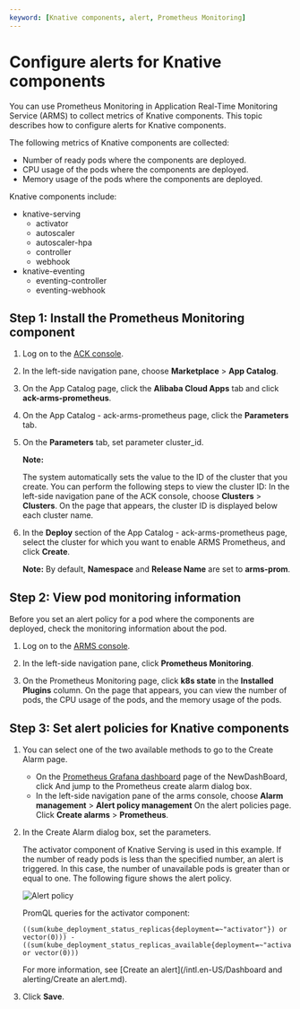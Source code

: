 ```yaml
---
keyword: [Knative components, alert, Prometheus Monitoring]
---
```


# Configure alerts for Knative components

You can use Prometheus Monitoring in Application Real-Time Monitoring Service \(ARMS\) to collect metrics of Knative components. This topic describes how to configure alerts for Knative components.

The following metrics of Knative components are collected:

-   Number of ready pods where the components are deployed.
-   CPU usage of the pods where the components are deployed.
-   Memory usage of the pods where the components are deployed.

Knative components include:

-   knative-serving
    -   activator
    -   autoscaler
    -   autoscaler-hpa
    -   controller
    -   webhook
-   knative-eventing
    -   eventing-controller
    -   eventing-webhook

## Step 1: Install the Prometheus Monitoring component

1.  Log on to the [ACK console](https://cs.console.aliyun.com).

2.  In the left-side navigation pane, choose **Marketplace** \> **App Catalog**.

3.  On the App Catalog page, click the **Alibaba Cloud Apps** tab and click **ack-arms-prometheus**.

4.  On the App Catalog - ack-arms-prometheus page, click the **Parameters** tab.

5.  On the **Parameters** tab, set parameter cluster\_id.

    **Note:**

    The system automatically sets the value to the ID of the cluster that you create. You can perform the following steps to view the cluster ID: In the left-side navigation pane of the ACK console, choose **Clusters** \> **Clusters**. On the page that appears, the cluster ID is displayed below each cluster name.

6.  In the **Deploy** section of the App Catalog - ack-arms-prometheus page, select the cluster for which you want to enable ARMS Prometheus, and click **Create**.

    **Note:** By default, **Namespace** and **Release Name** are set to **arms-prom**.


## Step 2: View pod monitoring information

Before you set an alert policy for a pod where the components are deployed, check the monitoring information about the pod.

1.  Log on to the [ARMS console](https://arms-intl.console.aliyun.com/).

2.  In the left-side navigation pane, click **Prometheus Monitoring**.

3.  On the Prometheus Monitoring page, click **k8s state** in the **Installed Plugins** column. On the page that appears, you can view the number of pods, the CPU usage of the pods, and the memory usage of the pods.


## Step 3: Set alert policies for Knative components



1.  You can select one of the two available methods to go to the Create Alarm page.

    -   On the [Prometheus Grafana dashboard](http://grafana.console.aliyun.com/) page of the NewDashBoard, click And jump to the Prometheus create alarm dialog box.
    -   In the left-side navigation pane of the arms console, choose **Alarm management** \> **Alert policy management** On the alert policies page. Click **Create alarms** \> **Prometheus**.
2.  In the Create Alarm dialog box, set the parameters.

    The activator component of Knative Serving is used in this example. If the number of ready pods is less than the specified number, an alert is triggered. In this case, the number of unavailable pods is greater than or equal to one. The following figure shows the alert policy.

    ![Alert policy](https://static-aliyun-doc.oss-accelerate.aliyuncs.com/assets/img/en-US/1065359951/p128009.png)

    PromQL queries for the activator component:

    ```
    ((sum(kube_deployment_status_replicas{deployment=~"activator"}) or vector(0))) - ((sum(kube_deployment_status_replicas_available{deployment=~"activator"}) or vector(0)))
    ```

    For more information, see [Create an alert](/intl.en-US/Dashboard and alerting/Create an alert.md).

3.  Click **Save**.


